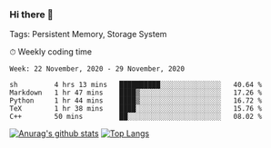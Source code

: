 ### Hi there 👋

Tags: Persistent Memory, Storage System

<!--

[![Anurag's github stats](https://github-readme-stats.vercel.app/api?username=wwyf)](https://github.com/anuraghazra/github-readme-stats)

[![Anurag's github stats](https://github-readme-stats.vercel.app/api?username=wwyf&count_private=true)](https://github.com/anuraghazra/github-readme-stats)


[![Top Langs](https://github-readme-stats.vercel.app/api/top-langs/?username=wwyf&count_private=true&&hide=jupyter%20notebook,html)](https://github.com/anuraghazra/github-readme-stats)



-->


⏱ Weekly coding time

<!--START_SECTION:waka-->
```text
Week: 22 November, 2020 - 29 November, 2020

sh         4 hrs 13 mins   ██████████░░░░░░░░░░░░░░░   40.64 % 
Markdown   1 hr 47 mins    ████▒░░░░░░░░░░░░░░░░░░░░   17.26 % 
Python     1 hr 44 mins    ████▒░░░░░░░░░░░░░░░░░░░░   16.72 % 
TeX        1 hr 38 mins    ████░░░░░░░░░░░░░░░░░░░░░   15.76 % 
C++        50 mins         ██░░░░░░░░░░░░░░░░░░░░░░░   08.02 % 
```
<!--END_SECTION:waka-->



[![Anurag's github stats](https://github-readme-stats.vercel.app/api?username=wwyf&count_private=true&show_icons=true&hide_border=true)](https://github.com/anuraghazra/github-readme-stats) [![Top Langs](https://github-readme-stats.vercel.app/api/top-langs/?username=wwyf&count_private=true&hide=jupyter%20notebook,html&langs_count=10&layout=compact&hide_border=true)](https://github.com/anuraghazra/github-readme-stats)

<!--

[![willianrod's wakatime stats](https://github-readme-stats.vercel.app/api/wakatime?username=wwyf)](https://github.com/anuraghazra/github-readme-stats)


-->
